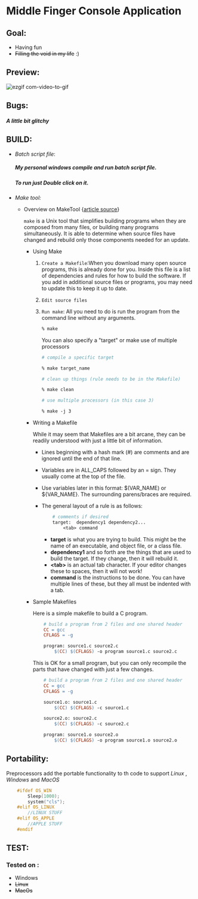 # Middle Finger Console Application

## **Goal:**

- Having fun
- ~~Filling the void in my life~~ :)

## **Preview:**

![ezgif com-video-to-gif](https://user-images.githubusercontent.com/20127375/64580145-30866e80-d37d-11e9-9785-4058e8d733bd.gif)

## **Bugs:**

##### A little bit glitchy

## **BUILD:**

- *Batch script file*:
        
    ##### My personal *windows* compile and run batch script file.
    ##### To run just Double click on it.

- *Make tool:*
    - Overview on MakeTool {[article source](https://www.cs.oberlin.edu/~kuperman/help/make.html)}

        `make` is a Unix tool that simplifies building programs when they are composed from many files, or building many programs simultaneously. It is able to determine when source files have changed and rebuild only those components needed for an update. 

        - Using Make
            
            1. `Create a Makefile`:When you download many open source programs, this is already done for you. Inside this file is a list of dependencies and rules for how to build the software. If you add in additional source files or programs, you may need to update this to keep it up to date.
            
            2. `Edit source files`

            3. `Run make`: All you need to do is run the program from the command line without any arguments.
               ```Makefile
               % make
               ``` 
                You can also specify a "target" or make use of multiple processors
                ```Makefile
                # compile a specific target

                % make target_name

                # clean up things (rule needs to be in the Makefile)

                % make clean

                # use multiple processors (in this case 3)

                % make -j 3
                ```
        - Writing a Makefile

            While it may seem that Makefiles are a bit arcane, they can be readily understood with just a little bit of information. 

            - Lines beginning with a hash mark (#) are comments and are ignored until the end of that line.
            - Variables are in ALL_CAPS followed by an = sign. They usually come at the top of the file.
            - Use variables later in this format: $(VAR_NAME) or ${VAR_NAME}. The surrounding parens/braces are required.
            - The general layout of a rule is as follows: 

                ```Makefile
                    # comments if desired
                    target:  dependency1 dependency2...
                        <tab> command
                ```
                - __target__ is what you are trying to build. This might be the name of an executable, and object file, or a class file.
                - __dependency1__ and so forth are the things that are used to build the target. If they change, then it will rebuild it.
                - __\<tab\>__ is an actual tab character. If your editor changes these to spaces, then it will not work!
                - __command__ is the instructions to be done. You can have multiple lines of these, but they all must be indented with a tab.
        - Sample Makefiles

            Here is a simple makefile to build a C program.
            ```Makefile
                # build a program from 2 files and one shared header
                CC = gcc
                CFLAGS = -g

                program: source1.c source2.c
                    $(CC) $(CFLAGS) -o program source1.c source2.c 
            ```
            This is OK for a small program, but you can only recompile the parts that have changed with just a few changes. 
            ```Makefile                                         
                # build a program from 2 files and one shared header
                CC = gcc
                CFLAGS = -g

                source1.o: source1.c
                    $(CC) $(CFLAGS) -c source1.c

                source2.o: source2.c
                    $(CC) $(CFLAGS) -c source2.c

                program: source1.o source2.o
                    $(CC) $(CFLAGS) -o program source1.o source2.o  
            ```




## **Portability:**

Preprocessors add the portable functionality to th code to support 
*Linux* , *Windows* and *MacOS*

```c
    #ifdef OS_WIN
        Sleep(1000);
        system("cls");
    #elif OS_LINUX
        //LINUX STUFF
    #elif OS_APPLE
        //APPLE STUFF
    #endif

```
## **TEST:**
### Tested on :
- Windows
- ~~Linux~~
- ~~MacOs~~


